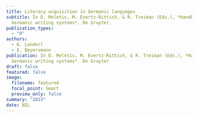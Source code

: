 ```yaml
---
title: Literacy acquisition in Germanic languages
subtitle: In D. Meletis, M. Evertz-Rittich, & R. Treiman (Eds.), *Handbook of
  Germanic writing systems*. De Gruyter.
publication_types:
  - "0"
authors:
  - K. Landerl
  - E. Beyersmann
publication: In D. Meletis, M. Evertz-Rittich, & R. Treiman (Eds.), *Handbook of
  Germanic writing systems*. De Gruyter
draft: false
featured: false
image:
  filename: featured
  focal_point: Smart
  preview_only: false
summary: "2023"
date: NIL
---
```

